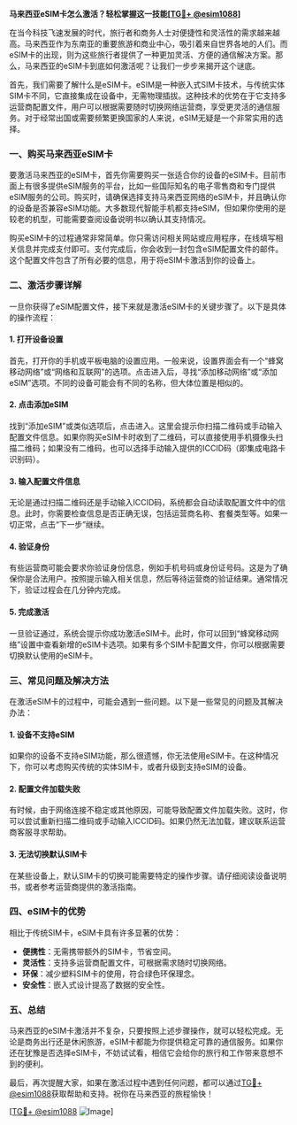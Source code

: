 **马来西亚eSIM卡怎么激活？轻松掌握这一技能[[TG💪+ @esim1088](https://t.me/s/esim1088)]**

在当今科技飞速发展的时代，旅行者和商务人士对便捷性和灵活性的需求越来越高。马来西亚作为东南亚的重要旅游和商业中心，吸引着来自世界各地的人们。而eSIM卡的出现，则为这些旅行者提供了一种更加灵活、方便的通信解决方案。那么，马来西亚的eSIM卡到底如何激活呢？让我们一步步来揭开这个谜底。

首先，我们需要了解什么是eSIM卡。eSIM是一种嵌入式SIM卡技术，与传统实体SIM卡不同，它直接集成在设备中，无需物理插拔。这种技术的优势在于它支持多运营商配置文件，用户可以根据需要随时切换网络运营商，享受更灵活的通信服务。对于经常出国或需要频繁更换国家的人来说，eSIM无疑是一个非常实用的选择。

### **一、购买马来西亚eSIM卡**

要激活马来西亚的eSIM卡，首先你需要购买一张适合你的设备的eSIM卡。目前市面上有很多提供eSIM服务的平台，比如一些国际知名的电子零售商和专门提供eSIM服务的公司。购买时，请确保选择支持马来西亚网络的eSIM卡，并且确认你的设备是否兼容eSIM功能。大多数现代智能手机都支持eSIM，但如果你使用的是较老的机型，可能需要查阅设备说明书以确认其支持情况。

购买eSIM卡的过程通常非常简单。你只需访问相关网站或应用程序，在线填写相关信息并完成支付即可。支付完成后，你会收到一封包含eSIM配置文件的邮件。这个配置文件包含了所有必要的信息，用于将eSIM卡激活到你的设备上。

### **二、激活步骤详解**

一旦你获得了eSIM配置文件，接下来就是激活eSIM卡的关键步骤了。以下是具体的操作流程：

#### **1. 打开设备设置**
首先，打开你的手机或平板电脑的设置应用。一般来说，设置界面会有一个“蜂窝移动网络”或“网络和互联网”的选项。点击进入后，寻找“添加移动网络”或“添加eSIM”选项。不同的设备可能会有不同的名称，但大体位置是相似的。

#### **2. 点击添加eSIM**
找到“添加eSIM”或类似选项后，点击进入。这里会提示你扫描二维码或手动输入配置文件信息。如果你购买eSIM卡时收到了二维码，可以直接使用手机摄像头扫描二维码；如果没有二维码，也可以选择手动输入提供的ICCID码（即集成电路卡识别码）。

#### **3. 输入配置文件信息**
无论是通过扫描二维码还是手动输入ICCID码，系统都会自动读取配置文件中的信息。此时，你需要检查信息是否正确无误，包括运营商名称、套餐类型等。如果一切正常，点击“下一步”继续。

#### **4. 验证身份**
有些运营商可能会要求你验证身份信息，例如手机号码或身份证号码。这是为了确保你是合法用户。按照提示输入相关信息，然后等待运营商的验证结果。通常情况下，验证过程会在几分钟内完成。

#### **5. 完成激活**
一旦验证通过，系统会提示你成功激活eSIM卡。此时，你可以回到“蜂窝移动网络”设置中查看新增的eSIM卡选项。如果有多个SIM卡配置文件，你可以根据需要切换默认使用的eSIM卡。

### **三、常见问题及解决方法**

在激活eSIM卡的过程中，可能会遇到一些问题。以下是一些常见的问题及其解决办法：

#### **1. 设备不支持eSIM**
如果你的设备不支持eSIM功能，那么很遗憾，你无法使用eSIM卡。在这种情况下，你可以考虑购买传统的实体SIM卡，或者升级到支持eSIM的设备。

#### **2. 配置文件加载失败**
有时候，由于网络连接不稳定或其他原因，可能导致配置文件加载失败。这时，你可以尝试重新扫描二维码或手动输入ICCID码。如果仍然无法加载，建议联系运营商客服寻求帮助。

#### **3. 无法切换默认SIM卡**
在某些设备上，默认SIM卡的切换可能需要特定的操作步骤。请仔细阅读设备说明书，或者参考运营商提供的激活指南。

### **四、eSIM卡的优势**

相比于传统SIM卡，eSIM卡具有许多显著的优势：

- **便携性**：无需携带额外的SIM卡，节省空间。
- **灵活性**：支持多运营商配置文件，可根据需求随时切换网络。
- **环保**：减少塑料SIM卡的使用，符合绿色环保理念。
- **安全性**：嵌入式设计提高了数据的安全性。

### **五、总结**

马来西亚的eSIM卡激活并不复杂，只要按照上述步骤操作，就可以轻松完成。无论是商务出行还是休闲旅游，eSIM卡都能为你提供稳定可靠的通信服务。如果你还在犹豫是否选择eSIM卡，不妨试试看，相信它会给你的旅行和工作带来意想不到的便利。

最后，再次提醒大家，如果在激活过程中遇到任何问题，都可以通过[TG💪+ @esim1088](https://t.me/s/esim1088)获取帮助和支持。祝你在马来西亚的旅程愉快！

[[TG💪+ @esim1088](https://t.me/s/esim1088) ![Image](https://i.postimg.cc/4NQfJmqS/Snipaste-2025-05-13-00-14-12.png)]